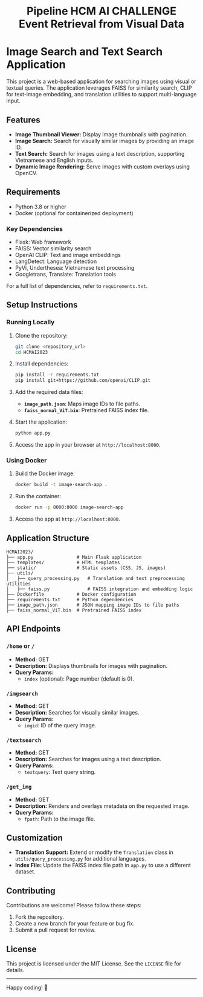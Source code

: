 <h1><center>Pipeline HCM AI CHALLENGE <br> Event Retrieval from Visual Data</center></h1>

# Image Search and Text Search Application

This project is a web-based application for searching images using visual or textual queries. The application leverages FAISS for similarity search, CLIP for text-image embedding, and translation utilities to support multi-language input.

## Features

- **Image Thumbnail Viewer:** Display image thumbnails with pagination.
- **Image Search:** Search for visually similar images by providing an image ID.
- **Text Search:** Search for images using a text description, supporting Vietnamese and English inputs.
- **Dynamic Image Rendering:** Serve images with custom overlays using OpenCV.

## Requirements

- Python 3.8 or higher
- Docker (optional for containerized deployment)

### Key Dependencies
- Flask: Web framework
- FAISS: Vector similarity search
- OpenAI CLIP: Text and image embeddings
- LangDetect: Language detection
- PyVi, Underthesea: Vietnamese text processing
- Googletrans, Translate: Translation tools

For a full list of dependencies, refer to `requirements.txt`.

## Setup Instructions

### Running Locally

1. Clone the repository:
   ```bash
   git clone <repository_url>
   cd HCMAI2023
   ```

2. Install dependencies:
   ```bash
   pip install -r requirements.txt
   pip install git+https://github.com/openai/CLIP.git
   ```

3. Add the required data files:
   - **`image_path.json`**: Maps image IDs to file paths.
   - **`faiss_normal_ViT.bin`**: Pretrained FAISS index file.

4. Start the application:
   ```bash
   python app.py
   ```

5. Access the app in your browser at `http://localhost:8000`.

### Using Docker

1. Build the Docker image:
   ```bash
   docker build -t image-search-app .
   ```

2. Run the container:
   ```bash
   docker run -p 8000:8000 image-search-app
   ```

3. Access the app at `http://localhost:8000`.

## Application Structure

```
HCMAI2023/
├── app.py                # Main Flask application
├── templates/            # HTML templates
├── static/               # Static assets (CSS, JS, images)
├── utils/
│   ├── query_processing.py   # Translation and text preprocessing utilities
│   ├── faiss.py              # FAISS integration and embedding logic
├── Dockerfile            # Docker configuration
├── requirements.txt      # Python dependencies
├── image_path.json       # JSON mapping image IDs to file paths
├── faiss_normal_ViT.bin  # Pretrained FAISS index
```

## API Endpoints

### `/home` or `/`
- **Method:** GET
- **Description:** Displays thumbnails for images with pagination.
- **Query Params:**
  - `index` (optional): Page number (default is 0).

### `/imgsearch`
- **Method:** GET
- **Description:** Searches for visually similar images.
- **Query Params:**
  - `imgid`: ID of the query image.

### `/textsearch`
- **Method:** GET
- **Description:** Searches for images using a text description.
- **Query Params:**
  - `textquery`: Text query string.

### `/get_img`
- **Method:** GET
- **Description:** Renders and overlays metadata on the requested image.
- **Query Params:**
  - `fpath`: Path to the image file.

## Customization

- **Translation Support:** Extend or modify the `Translation` class in `utils/query_processing.py` for additional languages.
- **Index File:** Update the FAISS index file path in `app.py` to use a different dataset.

## Contributing

Contributions are welcome! Please follow these steps:
1. Fork the repository.
2. Create a new branch for your feature or bug fix.
3. Submit a pull request for review.

## License

This project is licensed under the MIT License. See the `LICENSE` file for details.

---

Happy coding! 🚀
